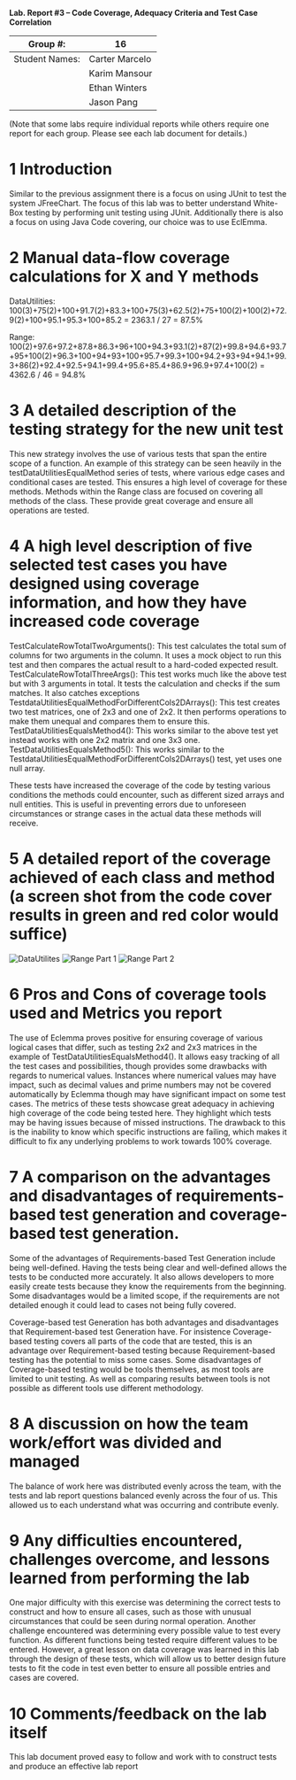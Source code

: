 **Lab. Report #3 – Code Coverage, Adequacy Criteria and Test Case Correlation**

| Group \#:      | 16    |
| -------------- | --- |
| Student Names: | Carter Marcelo    |
|                | Karim Mansour    |
|                | Ethan Winters    |
|                | Jason Pang    |

(Note that some labs require individual reports while others require one report
for each group. Please see each lab document for details.)

# 1 Introduction

Similar to the previous assignment there is a focus on using JUnit to test the system JFreeChart. The focus of this lab was to better understand White-Box testing by performing unit testing using JUnit. Additionally there is also a focus on using Java Code covering, our choice was to use EclEmma. 

# 2 Manual data-flow coverage calculations for X and Y methods

DataUtilities: 100(3)+75(2)+100+91.7(2)+83.3+100+75(3)+62.5(2)+75+100(2)+100(2)+72.9(2)+100+95.1+95.3+100+85.2 = 2363.1 / 27 = 87.5% 

Range: 100(2)+97.6+97.2+87.8+86.3+96+100+94.3+93.1(2)+87(2)+99.8+94.6+93.7+95+100(2)+96.3+100+94+93+100+95.7+99.3+100+94.2+93+94+94.1+99.3+86(2)+92.4+92.5+94.1+99.4+95.6+85.4+86.9+96.9+97.4+100(2) = 4362.6 / 46 = 94.8%

# 3 A detailed description of the testing strategy for the new unit test

This new strategy involves the use of various tests that span the entire scope of a function. An example of this strategy can be seen heavily in the testDataUtilitiesEqualMethod series of tests, where various edge cases and conditional cases are tested. This ensures a high level of coverage for these methods. Methods within the Range class are focused on covering all methods of the class. These provide great coverage and ensure all operations are tested. 

# 4 A high level description of five selected test cases you have designed using coverage information, and how they have increased code coverage

TestCalculateRowTotalTwoArguments(): This test calculates the total sum of columns for two arguments in the column. It uses a mock object to run this test and then compares the actual result to a hard-coded expected result. 
TestCalculateRowTotalThreeArgs(): This test works much like the above test but with 3 arguments in total. It tests the calculation and checks if the sum matches. It also catches exceptions 
TestdataUtilitiesEqualMethodForDifferentCols2DArrays(): This test creates two test matrices, one of 2x3 and one of 2x2. It then performs operations to make them unequal and compares them to ensure this. 
TestDataUtilitiesEqualsMethod4(): This works similar to the above test yet instead works with one 2x2 matrix and one 3x3 one. 
TestDataUtilitiesEqualsMethod5(): This works similar to the TestdataUtilitiesEqualMethodForDifferentCols2DArrays() test, yet uses one null array. 

These tests have increased the coverage of the code by testing various conditions the methods could encounter, such as different sized arrays and null entities. This is useful in preventing errors due to unforeseen circumstances or strange cases in the actual data these methods will receive. 

# 5 A detailed report of the coverage achieved of each class and method (a screen shot from the code cover results in green and red color would suffice)

![DataUtilites](./images/first.png)
![Range Part 1](./images/second.png)
![Range Part 2](./images/third.png)

# 6 Pros and Cons of coverage tools used and Metrics you report

The use of Eclemma proves positive for ensuring coverage of various logical cases that differ, such as testing 2x2 and 2x3 matrices in the example of TestDataUtilitiesEqualsMethod4(). It allows easy tracking of all the test cases and possibilities, though provides some drawbacks with regards to numerical values. Instances where numerical values may have impact, such as decimal values and prime numbers may not be covered automatically by Eclemma though may have significant impact on some test cases. The metrics of these tests showcase great adequacy in achieving high coverage of the code being tested here. They highlight which tests may be having issues because of missed instructions. The drawback to this is the inability to know which specific instructions are failing, which makes it difficult to fix any underlying problems to work towards 100% coverage. 

# 7 A comparison on the advantages and disadvantages of requirements-based test generation and coverage-based test generation.

Some of the advantages of Requirements-based Test Generation include being well-defined. Having the tests being clear and well-defined allows the tests to be conducted more accurately. It also allows developers to more easily create tests because they know the requirements from the beginning. Some disadvantages would be a limited scope, if the requirements are not detailed enough it could lead to cases not being fully covered. 

Coverage-based test Generation has both advantages and disadvantages that Requirement-based test Generation have. For insistence Coverage-based testing covers all parts of the code that are tested, this is an advantage over Requirement-based testing because Requirement-based testing has the potential to miss some cases. Some disadvantages of Coverage-based testing would be tools themselves, as most tools are limited to unit testing. As well as comparing results between tools is not possible as different tools use different methodology. 

# 8 A discussion on how the team work/effort was divided and managed

The balance of work here was distributed evenly across the team, with the tests and lab report questions balanced evenly across the four of us. This allowed us to each understand what was occurring and contribute evenly. 

# 9 Any difficulties encountered, challenges overcome, and lessons learned from performing the lab

One major difficulty with this exercise was determining the correct tests to construct and how to ensure all cases, such as those with unusual circumstances that could be seen during normal operation. Another challenge encountered was determining every possible value to test every function. As different functions being tested require different values to be entered. However, a great lesson on data coverage was learned in this lab through the design of these tests, which will allow us to better design future tests to fit the code in test even better to ensure all possible entries and cases are covered. 

# 10 Comments/feedback on the lab itself

This lab document proved easy to follow and work with to construct tests and produce an effective lab report
</pre></body></html>
